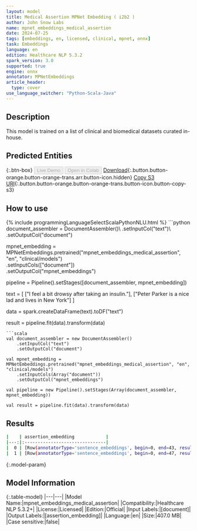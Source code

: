 ```yaml
---
layout: model
title: Medical Assertion MPNet Embedding ( i2b2 )
author: John Snow Labs
name: mpnet_embeddings_medical_assertion
date: 2024-07-25
tags: [embeddings, en, licensed, clinical, mpnet, onnx]
task: Embeddings
language: en
edition: Healthcare NLP 5.3.2
spark_version: 3.0
supported: true
engine: onnx
annotator: MPNetEmbeddings
article_header:
  type: cover
use_language_switcher: "Python-Scala-Java"
---
```


## Description

This model is trained on a list of clinical and biomedical datasets curated in-house.

## Predicted Entities



{:.btn-box}
<button class="button button-orange" disabled>Live Demo</button>
<button class="button button-orange" disabled>Open in Colab</button>
[Download](https://s3.amazonaws.com/auxdata.johnsnowlabs.com/clinical/models/mpnet_embeddings_medical_assertion_en_5.3.2_3.0_1721895142581.zip){:.button.button-orange.button-orange-trans.arr.button-icon.hidden}
[Copy S3 URI](s3://auxdata.johnsnowlabs.com/clinical/models/mpnet_embeddings_medical_assertion_en_5.3.2_3.0_1721895142581.zip){:.button.button-orange.button-orange-trans.button-icon.button-copy-s3}

## How to use



<div class="tabs-box" markdown="1">
{% include programmingLanguageSelectScalaPythonNLU.html %}
```python
document_assembler = DocumentAssembler()\
    .setInputCol("text")\
    .setOutputCol("document")
    
mpnet_embedding = MPNetEmbeddings.pretrained("mpnet_embeddings_medical_assertion", "en", "clinical/models")\
    .setInputCols(["document"])\
    .setOutputCol("mpnet_embeddings")

pipeline = Pipeline().setStages([document_assembler, mpnet_embedding])

text = [
    ["I feel a bit drowsy after taking an insulin."],
    ["Peter Parker is a nice lad and lives in New York"]
]

data = spark.createDataFrame(text).toDF("text")

result = pipeline.fit(data).transform(data)
```
```scala
val document_assembler = new DocumentAssembler()
    .setInputCol("text") 
    .setOutputCol("document")
    
val mpnet_embedding = MPNetEmbeddings.pretrained("mpnet_embeddings_medical_assertion", "en", "clinical/models")
    .setInputCols(Array("document")) 
    .setOutputCol("mpnet_embeddings") 

val pipeline = new Pipeline().setStages(Array(document_assembler, mpnet_embedding))

val result = pipeline.fit(data).transform(data)
```
</div>

## Results

```bash
|    | assertion_embedding            |
|---:|:-------------------------------|
|  0 | [Row(annotatorType='sentence_embeddings', begin=0, end=43, result='I feel a bit drowsy after taking an insulin.', metadata={'sentence': '0'}, embeddings=[-0.02157330885529518, -0.05100712180137634, 0.043191660195589066, 0.035359036177396774, -0.04416131228208542, 0.036355987191200256, -0...])] |
|  1 | [Row(annotatorType='sentence_embeddings', begin=0, end=47, result='Peter Parker is a nice lad and lives in New York', metadata={'sentence': '0'}, embeddings=[-0.07660277187824249, -0.01287313923239708, 0.015349301509559155, 0.008208038285374641, 0.015206931158900261, -0.0321115218102932,...])] |
```

{:.model-param}
## Model Information

{:.table-model}
|---|---|
|Model Name:|mpnet_embeddings_medical_assertion|
|Compatibility:|Healthcare NLP 5.3.2+|
|License:|Licensed|
|Edition:|Official|
|Input Labels:|[document]|
|Output Labels:|[assertion_embedding]|
|Language:|en|
|Size:|407.0 MB|
|Case sensitive:|false|